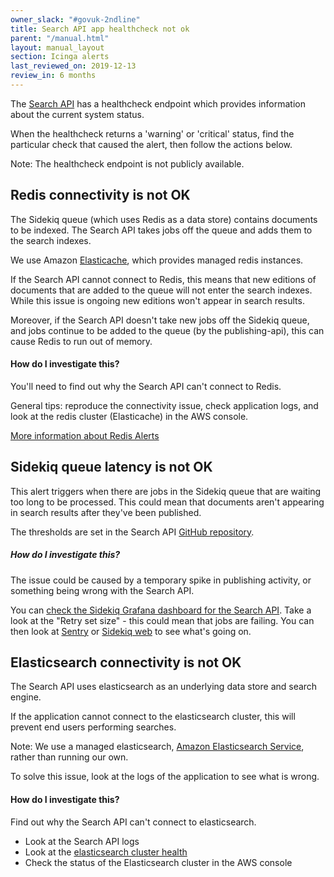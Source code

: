 ```yaml
---
owner_slack: "#govuk-2ndline"
title: Search API app healthcheck not ok
parent: "/manual.html"
layout: manual_layout
section: Icinga alerts
last_reviewed_on: 2019-12-13
review_in: 6 months
---
```


The [Search API][search-api] has a healthcheck endpoint which provides
information about the current system status.

When the healthcheck returns a 'warning' or 'critical' status, find the
particular check that caused the alert, then follow the actions below.

Note: The healthcheck endpoint is not publicly available.

## Redis connectivity is not OK

The Sidekiq queue (which uses Redis as a data store) contains documents to be
indexed. The Search API takes jobs off the queue and adds them to the search
indexes.

We use Amazon [Elasticache](https://aws.amazon.com/elasticache), which
provides managed redis instances.

If the Search API cannot connect to Redis, this means that new editions of
documents that are added to the queue will not enter the search indexes.
While this issue is ongoing new editions won't appear in search results.

Moreover, if the Search API doesn't take new jobs off the Sidekiq queue,
and jobs continue to be added to the queue (by the publishing-api), this
can cause Redis to run out of memory.

#### How do I investigate this?

You'll need to find out why the Search API can't connect to Redis.

General tips: reproduce the connectivity issue, check application logs, and
look at the redis cluster (Elasticache) in the AWS console.

[More information about Redis Alerts][redis]

## Sidekiq queue latency is not OK

This alert triggers when there are jobs in the Sidekiq queue that are waiting
too long to be processed. This could mean that documents aren't appearing
in search results after they've been published.

The thresholds are set in the Search API [GitHub repository][search-github-repo].

##### How do I investigate this?

The issue could be caused by a temporary spike in publishing activity, or
something being wrong with the Search API.

You can [check the Sidekiq Grafana dashboard for the Search API][sidekiq-grafana-dashboard]. Take a look at the "Retry set size" - this could mean that jobs are failing. You can then look at [Sentry][sentry] or [Sidekiq web][sidekiq-web] to see what's going on.

## Elasticsearch connectivity is not OK

The Search API uses elasticsearch as an underlying data store and search
engine.

If the application cannot connect to the elasticsearch cluster,
this will prevent end users performing searches.

Note: We use a managed elasticsearch, [Amazon Elasticsearch Service][aws-elasticsearch], rather than running our own.

To solve this issue, look at the logs of the application to see what
is wrong.

#### How do I investigate this?

Find out why the Search API can't connect to elasticsearch.

- Look at the Search API logs
- Look at the [elasticsearch cluster health][cluster-health]
- Check the status of the Elasticsearch cluster in the AWS console


[search-api]: /apps/search-api.html
[redis]: /manual/alerts/redis.html#header
[sidekiq-grafana-dashboard]: https://grafana.production.govuk.digital/dashboard/file/sidekiq.json?refresh=1m&orgId=1&var-Application=search-api&var-Queues=All
[sentry]: /manual/error-reporting.html
[sidekiq-web]: /manual/monitor-sidekiq-workers.html
[search-github-repo]: https://github.com/alphagov/search-api/
[cluster-health]: /manual/alerts/elasticsearch-cluster-health.html
[aws-elasticsearch]: https://aws.amazon.com/elasticsearch-service/
